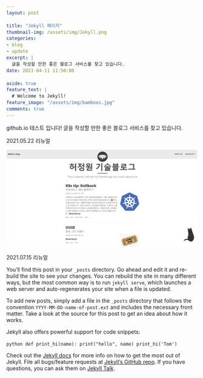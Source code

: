 ```yaml
---
layout: post

title: "Jekyll 페이지"
thumbnail-img: /assets/img/Jekyll.png
categories:
- blog
- update
excerpt: |
  글을 작성할 만한 좋은 블로그 서비스를 찾고 있습니다.
date: 2021-04-11 11:50:00

aside: true
feature_text: |
  # Welcome to Jekyll!
feature_image: "/assets/img/bamboos.jpg"
comments: true
---
```


<!-- more -->

github.io 테스트 입니다!
글을 작성할 만한 좋은 블로그 서비스를 찾고 있습니다.

2021.05.22 리뉴얼
<p align="center">
<img src="/assets/img/blog-210522.png"/>  
</p>

2021.07.15 리뉴얼

You’ll find this post in your `_posts` directory. Go ahead and edit it and re-build the site to see your changes. You can rebuild the site in many different ways, but the most common way is to run `jekyll serve`, which launches a web server and auto-regenerates your site when a file is updated.

To add new posts, simply add a file in the `_posts` directory that follows the convention `YYYY-MM-DD-name-of-post.ext` and includes the necessary front matter. Take a look at the source for this post to get an idea about how it works.

Jekyll also offers powerful support for code snippets:

​```python
def print_hi(name):
  print("hello", name)
print_hi('Tom')
​```

Check out the [Jekyll docs][jekyll-docs] for more info on how to get the most out of Jekyll. File all bugs/feature requests at [Jekyll’s GitHub repo][jekyll-gh]. If you have questions, you can ask them on [Jekyll Talk][jekyll-talk].

[jekyll-docs]: https://jekyllrb.com/docs/home
[jekyll-gh]:   https://github.com/jekyll/jekyll
[jekyll-talk]: https://talk.jekyllrb.com/
